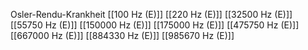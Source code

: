 Osler-Rendu-Krankheit
[[100 Hz (E)]]
[[220 Hz (E)]]
[[32500 Hz (E)]]
[[55750 Hz (E)]]
[[150000 Hz (E)]]
[[175000 Hz (E)]]
[[475750 Hz (E)]]
[[667000 Hz (E)]]
[[884330 Hz (E)]]
[[985670 Hz (E)]]